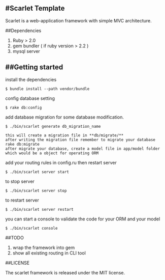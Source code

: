 #Scarlet Template
---
Scarlet is a web-application framework with simple MVC architecture.

##Dependencies

1. Ruby > 2.0
1. gem bundler ( if ruby version > 2.2 )
1. mysql server  


##Getting started
---
 install the dependencies

```
$ bundle install --path vendor/bundle
```

config database setting 

```
$ rake db:config
```

add database migration for some database modification.

```
$ ./bin/scarlet generate db_migration_name

this will create a migration file in **db/migrate/**
after writing the migration file remember to migrate your database
rake db:migrate
after migrate your database, create a model file in app/model folder which would be a object for operating ORM  

```

add your routing rules in config.ru then restart server

```
$ ./bin/scarlet server start
```

to stop server

```
$ ./bin/scarlet server stop
```

to restart server

```
$ ./bin/scarlet server restart
```

you can start a console to validate the code for your ORM and your model  

```
$ ./bin/scarlet console
```

##TODO

1. wrap the framework into gem
1. show all existing routing in CLI tool

##LICENSE

The scarlet framework is released under the MIT license.
